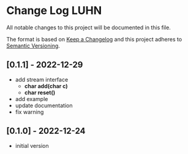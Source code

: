 # Change Log LUHN

All notable changes to this project will be documented in this file.

The format is based on [Keep a Changelog](http://keepachangelog.com/)
and this project adheres to [Semantic Versioning](http://semver.org/).


## [0.1.1] - 2022-12-29
- add stream interface
  - **char add(char c)**
  - **char reset()**
- add example
- update documentation
- fix warning


## [0.1.0] - 2022-12-24
- initial version

